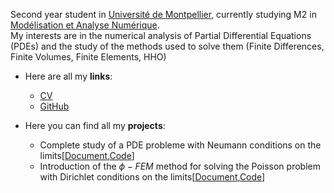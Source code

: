 Second year student in [Université de Montpellier](https://www.umontpellier.fr/), currently studying M2 in [Modélisation et Analyse Numérique](https://formations.umontpellier.fr/fr/formations/master-XB/master-mathematiques-ME157/modelisation-et-analyse-numerique-manu-PR493/m2-modelisation-et-analyse-numerique-manu-KKID8VSS.html). \
My interests are in the numerical analysis of Partial Differential Equations (PDEs) and the study of the methods used to solve them (Finite Differences, Finite Volumes, Finite Elements, HHO)

- Here are all my **links**: 
  - [CV](https://DelfinCalles.github.io/documents/CV.pdf)
  - [GitHub](https://github.com/DelfinCalles)

 - Here you can find all my **projects**:
     - Complete study of a PDE probleme with Neumann conditions on the limits[[Document](https://Projects/PDE_Problem_Study/Complete_study_PDE.pdf),[Code]()]
     - Introduction of the $\phi-FEM$ method for solving the Poisson problem with Dirichlet conditions on the limits[[Document](),[Code]()]
